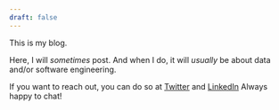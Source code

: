 ```yaml
---
draft: false
---
```


This is my blog.

Here, I will _sometimes_ post. And when I do, it will _usually_ be about data and/or software engineering.

If you want to reach out, you can do so at [Twitter](https://twitter.com/jjuanRamos/) and [LinkedIn](https://www.linkedin.com/in/jjuanramos/)
Always happy to chat!
